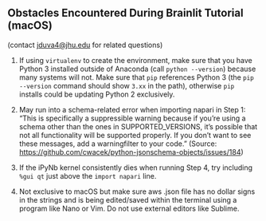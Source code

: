 ## Obstacles Encountered During Brainlit Tutorial (macOS)
(contact jduva4@jhu.edu for related questions)

1. If using ```virtualenv``` to create the environment, make sure that you have Python 3 installed outside of Anaconda (call ```python --version```) because many systems will not. Make sure that ```pip``` references Python 3 (the ```pip --version``` command should show ```3.xx``` in the path), otherwise ```pip``` installs could be updating Python 2 exclusively. 

2. May run into a schema-related error when importing napari in Step 1: “This is specifically a suppressible warning because if you’re using a schema other than the ones in SUPPORTED_VERSIONS, it’s possible that not all functionality will be supported properly. If you don’t want to see these messages, add a warningfilter to your code.” (Source: https://github.com/cwacek/python-jsonschema-objects/issues/184)

3. If the iPyNb kernel consistently dies when running Step 4, try including ```%gui qt``` just above the ```import napari``` line. 

4. Not exclusive to macOS but make sure aws .json file has no dollar signs in the strings and is being edited/saved within the terminal using a program like Nano or Vim. Do not use external editors like Sublime.
